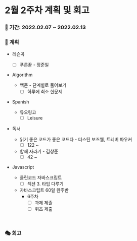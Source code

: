 # 2월 2주차 계획 및 회고

### 📆 기간: 2022.02.07 ~ 2022.02.13

### 📑 계획

- 레슨곡

  - [ ] 푸른끝 - 정준일
- Algorithm

  - 백준 - 단계별로 풀어보기
    - [ ] 하루에 최소 한문제
- Spanish
  - 듀오링고
    - [ ] Leisure
- 독서
  - 읽기 좋은 코드가 좋은 코드다 - 더스틴 보즈웰, 트레버 파우커
    - [ ] 122 ~
  - 함께 자라기 - 김창준
    - [ ] 42 ~
- Javascript
  - 클린코드 자바스크립트
    - [ ] 섹션 3. 타입 다루기
  - 자바스크립트 60일 완주반
    - 6주차
      - [ ] 과제 제출
      - [ ] 퀴즈 제출

<br/>

### 🎭 회고

